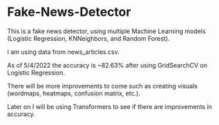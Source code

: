 # Fake-News-Detector

This is a fake news detector, using multiple Machine Learning models (Logistic Regression, KNNeighbors, and Random Forest). 

I am using data from news_articles.csv.

As of 5/4/2022 the accuracy is ~82.63% after using GridSearchCV on Logistic Regression.

There will be more improvements to come such as creating visuals (wordmaps, heatmaps, confusion matrix, etc.).

Later on I will be using Transformers to see if there are improvements in accuracy.

